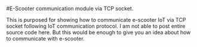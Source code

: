 #E-Scooter communication module via TCP socket.

This is purposed for showing how to communicate e-scooter IoT via TCP socket following IoT communication protocol.
I am not able to post entire source code here.
But this would be enough to give you an idea about how to communicate with e-scooter.
